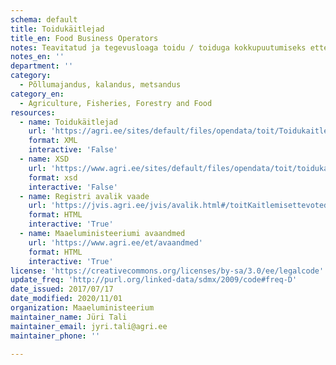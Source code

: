 ```yaml
---
schema: default
title: Toidukäitlejad
title_en: Food Business Operators
notes: Teavitatud ja tegevusloaga toidu / toiduga kokkupuutumiseks ettenähtud materjalide ja esemete käitlejad
notes_en: ''
department: ''
category:
  - Põllumajandus, kalandus, metsandus
category_en:
  - Agriculture, Fisheries, Forestry and Food
resources:
  - name: Toidukäitlejad
    url: 'https://agri.ee/sites/default/files/opendata/toit/Toidukaitlejad.xml'
    format: XML
    interactive: 'False'
  - name: XSD
    url: 'https://www.agri.ee/sites/default/files/opendata/toit/toidukaitlejad.xsd'
    format: xsd
    interactive: 'False'
  - name: Registri avalik vaade
    url: 'https://jvis.agri.ee/jvis/avalik.html#/toitKaitlemisettevotedparing'
    format: HTML
    interactive: 'True'
  - name: Maaeluministeeriumi avaandmed
    url: 'https://www.agri.ee/et/avaandmed'
    format: HTML
    interactive: 'True'
license: 'https://creativecommons.org/licenses/by-sa/3.0/ee/legalcode'
update_freq: 'http://purl.org/linked-data/sdmx/2009/code#freq-D'
date_issued: 2017/07/17
date_modified: 2020/11/01
organization: Maaeluministeerium
maintainer_name: Jüri Tali
maintainer_email: jyri.tali@agri.ee
maintainer_phone: ''

---
```

